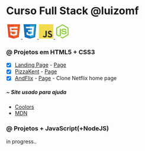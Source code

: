 # Curso Full Stack @luizomf

<a href="https://developer.mozilla.org/pt-BR/docs/Web/HTML" target="_blank"> <img src="img/html5.svg" alt="html5" width="40" height="40"/> </a> <a href="https://developer.mozilla.org/pt-BR/docs/Web/CSS" target="_blank"> <img src="img/css3.svg" alt="css3" width="40" height="40"/> </a> <a href="https://developer.mozilla.org/en-US/docs/Web/JavaScript" target="_blank"> <img src="img/javascript.svg" alt="javascript" width="40" height="40"/> </a> <a href="https://developer.mozilla.org/pt-BR/docs/Glossary/Node.js" target="_blank"> <img src="img/nodejs.svg" alt="nodejs" width="40" height="40"/> </a>


### @ Projetos em HTML5 + CSS3

- [x] [Landing Page](https://github.com/rafaelcastrobr/CourseFullStack/tree/master/Html_CSS/Landing-page) - [Page](https://rafaelcastrobr.github.io/CourseFullStack/Html_CSS/Landing-page/)
- [x] [PizzaKent](https://github.com/rafaelcastrobr/CourseFullStack/tree/master/Html_CSS/PizzaKent) - [Page](https://pizzakent.netlify.app/)
- [x] [AndFlix](https://github.com/rafaelcastrobr/CourseFullStack/tree/master/Html_CSS/PizzaKent) - [Page](https://rafaelcastrobr.github.io/CourseFullStack/Html_CSS/AndFlix/) - Clone Netflix home page

##### ~ Site usado para ajuda

- [Coolors](https://coolors.co/)
- [MDN](https://developer.mozilla.org/)


### @ Projetos + JavaScript(+NodeJS)

in progress..